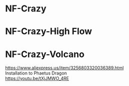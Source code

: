 # NF-Crazy

# NF-Crazy-High Flow

# NF-Crazy-Volcano
https://www.aliexpress.us/item/3256803320036389.html  
Installation to Phaetus Dragon  
https://youtu.be/tXjJMWO_4RE  
